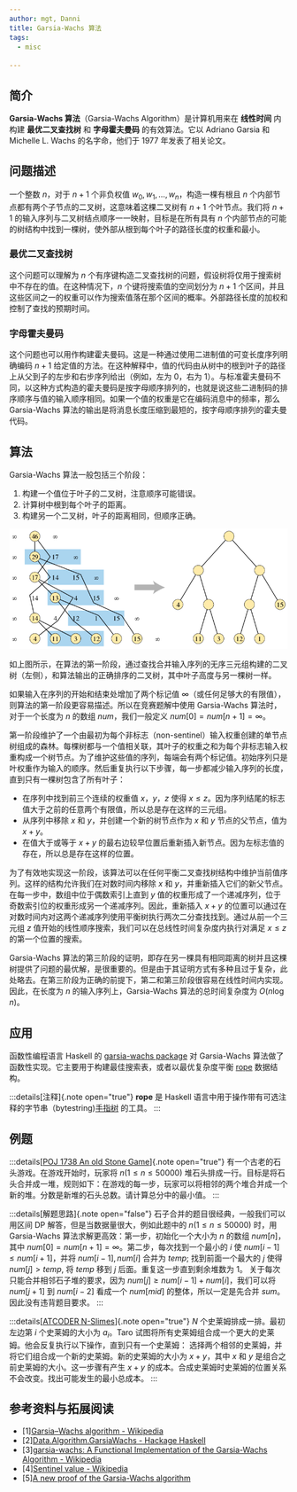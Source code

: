 ```yaml
---
author: mgt, Danni
title: Garsia-Wachs 算法
tags:
  - misc

---
```


## 简介

**Garsia-Wachs 算法**（Garsia-Wachs Algorithm）是计算机用来在 **线性时间** 内构建 **最优二叉查找树** 和 **字母霍夫曼码** 的有效算法。它以 Adriano Garsia 和 Michelle L. Wachs 的名字命，他们于 1977 年发表了相关论文。

## 问题描述

一个整数 $n$，对于 $n+1$ 个非负权值 $w_{0},w_{1},\dots ,w_{n}$，构造一棵有根且 $n$ 个内部节点都有两个子节点的二叉树，这意味着这棵二叉树有 $n+1$ 个叶节点。我们将 $n+1$ 的输入序列与二叉树结点顺序一一映射，目标是在所有具有 $n$ 个内部节点的可能的树结构中找到一棵树，使外部从根到每个叶子的路径长度的权重和最小。

### 最优二叉查找树

这个问题可以理解为 $n$ 个有序键构造二叉查找树的问题，假设树将仅用于搜索树中不存在的值。在这种情况下，$n$ 个键将搜索值的空间划分为 $n+1$ 个区间，并且这些区间之一的权重可以作为搜索值落在那个区间的概率。外部路径长度的加权和控制了查找的预期时间。

### 字母霍夫曼码

这个问题也可以用作构建霍夫曼码。这是一种通过使用二进制值的可变长度序列明确编码 $n+1$ 给定值的方法。在这种解释中，值的代码由从树中的根到叶子的路径上从父到子的左步和右步序列给出（例如，左为 $0$，右为 $1$）。与标准霍夫曼码不同，以这种方式构造的霍夫曼码是按字母顺序排列的，也就是说这些二进制码的排序顺序与值的输入顺序相同。如果一个值的权重是它在编码消息中的频率，那么 Garsia-Wachs 算法的输出是将消息长度压缩到最短的，按字母顺序排列的霍夫曼代码。

## 算法

Garsia-Wachs 算法一般包括三个阶段：

1.  构建一个值位于叶子的二叉树，注意顺序可能错误。
2.  计算树中根到每个叶子的距离。
3.  构建另一个二叉树，叶子的距离相同，但顺序正确。

![](./images/garsia-wachs.png)

如上图所示，在算法的第一阶段，通过查找合并输入序列的无序三元组构建的二叉树（左侧），和算法输出的正确排序的二叉树，其中叶子高度与另一棵树一样。

如果输入在序列的开始和结束处增加了两个标记值 $\infty$（或任何足够大的有限值），则算法的第一阶段更容易描述。所以在竞赛题解中使用 Garsia-Wachs 算法时，对于一个长度为 $n$ 的数组 $\mathit{num}$，我们一般定义 $\mathit{num}[0] = \mathit{num}[n+1] = \infty$。

第一阶段维护了一个由最初为每个非标志（non-sentinel）输入权重创建的单节点树组成的森林。每棵树都与一个值相关联，其叶子的权重之和为每个非标志输入权重构成一个树节点。为了维护这些值的序列，每端会有两个标记值。初始序列只是叶权重作为输入的顺序。然后重复执行以下步骤，每一步都减少输入序列的长度，直到只有一棵树包含了所有叶子：

*   在序列中找到前三个连续的权重值 $x$，$y$，$z$ 使得 $x \leq z$。因为序列结尾的标志值大于之前的任意两个有限值，所以总是存在这样的三元组。
*   从序列中移除 $x$ 和 $y$，并创建一个新的树节点作为 $x$ 和 $y$ 节点的父节点，值为 $x+y$。
*   在值大于或等于 $x+y$ 的最右边较早位置后重新插入新节点。因为左标志值的存在，所以总是存在这样的位置。

为了有效地实现这一阶段，该算法可以在任何平衡二叉查找树结构中维护当前值序列。这样的结构允许我们在对数时间内移除 $x$ 和 $y$，并重新插入它们的新父节点。在每一步中，数组中位于偶数索引上直到 $y$ 值的权重形成了一个递减序列，位于奇数索引位的权重形成另一个递减序列。因此，重新插入 $x+y$ 的位置可以通过在对数时间内对这两个递减序列使用平衡树执行两次二分查找找到。通过从前一个三元组 $z$ 值开始的线性顺序搜索，我们可以在总线性时间复杂度内执行对满足 $x \leq z$ 的第一个位置的搜索。

Garsia-Wachs 算法的第三阶段的证明，即存在另一棵具有相同距离的树并且这棵树提供了问题的最优解，是很重要的。但是由于其证明方式有多种且过于复杂，此处略去。在第三阶段为正确的前提下，第二和第三阶段很容易在线性时间内实现。因此，在长度为 $n$ 的输入序列上，Garsia-Wachs 算法的总时间复杂度为 $O(n\log n)$。

## 应用

函数性编程语言 Haskell 的 [garsia-wachs package](https://hackage.haskell.org/package/garsia-wachs) 对 Garsia-Wachs 算法做了函数性实现。它主要用于构建最佳搜索表，或者以最优复杂度平衡 [rope](https://hackage.haskell.org/package/rope) 数据结构。

:::details[注释]{.note open="true"}
**rope** 是 Haskell 语言中用于操作带有可选注释的字节串（bytestring)[手指树](../ds/finger-tree.md) 的工具。
:::

## 例题

:::details[[POJ 1738 An old Stone Game](http://poj.org/problem?id=1738)]{.note open="true"}
有一个古老的石头游戏。在游戏开始时，玩家将 $n$($1 \leq n \leq 50000$) 堆石头排成一行。目标是将石头合并成一堆，规则如下：在游戏的每一步，玩家可以将相邻的两个堆合并成一个新的堆。分数是新堆的石头总数。请计算总分中的最小值。
:::

:::details[解题思路]{.note open="false"}
石子合并的题目很经典，一般我们可以用区间 DP 解答，但是当数据量很大，例如此题中的 $n$($1 \leq n \leq 50000$) 时，用 Garsia-Wachs 算法求解更高效：第一步，初始化一个大小为 $n$ 的数组 $\mathit{num}[n]$，其中 $\mathit{num}[0] = \mathit{num}[n+1] = \infty$。第二步，每次找到一个最小的 $i$ 使 $\mathit{num}[i-1] \leq \mathit{num}[i+1]$，并将 $\mathit{num}[i-1], \mathit{num}[i]$ 合并为 $\mathit{temp}$; 找到前面一个最大的 $j$ 使得 $\mathit{num}[j] > \mathit{temp}$, 将 $\mathit{temp}$ 移到 $j$ 后面。重复这一步直到剩余堆数为 $1$。
关于每次只能合并相邻石子堆的要求，因为 $\mathit{num}[j]\geq \mathit{num}[i-1] + \mathit{num}[i]$，我们可以将 $\mathit{num}[j+1]$ 到 $\mathit{num}[i-2]$ 看成一个 $\mathit{num}[mid]$ 的整体，所以一定是先合并 $\mathit{sum}$。因此没有违背题目要求。
:::

:::details[[ATCODER N-Slimes](https://atcoder.jp/contests/dp/tasks/dp\_n)]{.note open="true"}
$N$ 个史莱姆排成一排。最初左边第 $i$ 个史莱姆的大小为 $a_{i}$。Taro 试图将所有史莱姆组合成一个更大的史莱姆。他会反复执行以下操作，直到只有一个史莱姆：
选择两个相邻的史莱姆，并将它们组合成一个新的史莱姆。新的史莱姆的大小为 $x+y$，其中 $x$ 和 $y$ 是组合之前史莱姆的大小。这一步骤有产生 $x+y$ 的成本。合成史莱姆时史莱姆的位置关系不会改变。找出可能发生的最小总成本。
:::

## 参考资料与拓展阅读

*   \[1][Garsia–Wachs algorithm - Wikipedia](https://en.wikipedia.org/wiki/Garsia%E2%80%93Wachs\_algorithm)
*   \[2][Data.Algorithm.GarsiaWachs - Hackage Haskell](https://hackage.haskell.org/package/garsia-wachs-1.2/docs/Data-Algorithm-GarsiaWachs.html)
*   \[3][garsia-wachs: A Functional Implementation of the Garsia-Wachs Algorithm - Wikipedia](https://hackage.haskell.org/package/garsia-wachs)
*   \[4][Sentinel value - Wikipedia](https://en.wikipedia.org/wiki/Sentinel\_value)
*   \[5][A new proof of the Garsia-Wachs algorithm](https://www.sciencedirect.com/science/article/abs/pii/0196677488900090)
